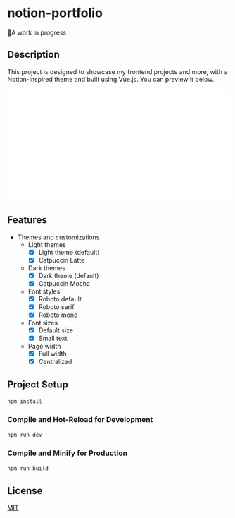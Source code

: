 # notion-portfolio
🐋A work in progress

## Description

This project is designed to showcase my frontend projects and more, with a Notion-inspired theme and built using Vue.js. You can preview it below.

![Banner with images of the portfolio](./public/portfolio-banner.gif)

## Features

- Themes and customizations
  - Light themes
    - [x] Light theme (default)
    - [x] Catpuccin Latte
  - Dark themes
    - [x] Dark theme (default)
    - [x] Catpuccin Mocha
  - Font styles
    - [x] Roboto default
    - [x] Roboto serif
    - [x] Roboto mono
  - Font sizes
    - [x] Default size
    - [x] Small text
  - Page width
    - [x] Full width
    - [x] Centralized

## Project Setup

```sh
npm install
```

### Compile and Hot-Reload for Development

```sh
npm run dev
```

### Compile and Minify for Production

```sh
npm run build
```

## License

[MIT](https://choosealicense.com/licenses/mit/)
